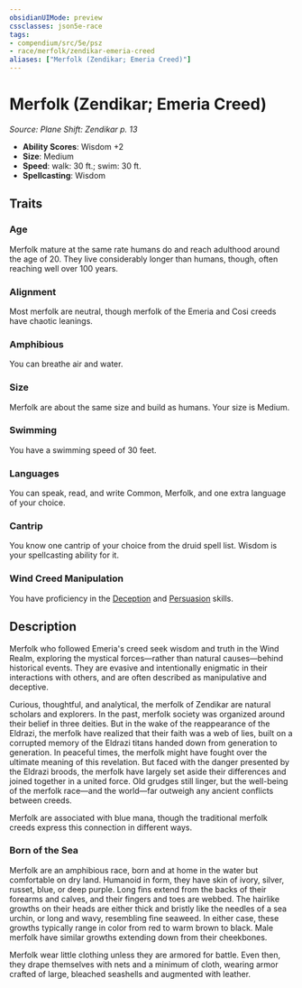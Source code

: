 ```yaml
---
obsidianUIMode: preview
cssclasses: json5e-race
tags:
- compendium/src/5e/psz
- race/merfolk/zendikar-emeria-creed
aliases: ["Merfolk (Zendikar; Emeria Creed)"]
---
```

# Merfolk (Zendikar; Emeria Creed)
*Source: Plane Shift: Zendikar p. 13*  

- **Ability Scores**: Wisdom +2
- **Size**: Medium
- **Speed**: walk: 30 ft.; swim: 30 ft.
- **Spellcasting**: Wisdom

## Traits

### Age

Merfolk mature at the same rate humans do and reach adulthood around the age of 20. They live considerably longer than humans, though, often reaching well over 100 years.

### Alignment

Most merfolk are neutral, though merfolk of the Emeria and Cosi creeds have chaotic leanings.

### Amphibious

You can breathe air and water.

### Size

Merfolk are about the same size and build as humans. Your size is Medium.

### Swimming

You have a swimming speed of 30 feet.

### Languages

You can speak, read, and write Common, Merfolk, and one extra language of your choice.

### Cantrip

You know one cantrip of your choice from the druid spell list. Wisdom is your spellcasting ability for it.

### Wind Creed Manipulation

You have proficiency in the [Deception](/Systems/5e/rules/skills.md#Deception) and [Persuasion](/Systems/5e/rules/skills.md#Persuasion) skills.

## Description

Merfolk who followed Emeria's creed seek wisdom and truth in the Wind Realm, exploring the mystical forces—rather than natural causes—behind historical events. They are evasive and intentionally enigmatic in their interactions with others, and are often described as manipulative and deceptive.

Curious, thoughtful, and analytical, the merfolk of Zendikar are natural scholars and explorers. In the past, merfolk society was organized around their belief in three deities. But in the wake of the reappearance of the Eldrazi, the merfolk have realized that their faith was a web of lies, built on a corrupted memory of the Eldrazi titans handed down from generation to generation. In peaceful times, the merfolk might have fought over the ultimate meaning of this revelation. But faced with the danger presented by the Eldrazi broods, the merfolk have largely set aside their differences and joined together in a united force. Old grudges still linger, but the well-being of the merfolk race—and the world—far outweigh any ancient conflicts between creeds.

Merfolk are associated with blue mana, though the traditional merfolk creeds express this connection in different ways.

### Born of the Sea

Merfolk are an amphibious race, born and at home in the water but comfortable on dry land. Humanoid in form, they have skin of ivory, silver, russet, blue, or deep purple. Long fins extend from the backs of their forearms and calves, and their fingers and toes are webbed. The hairlike growths on their heads are either thick and bristly like the needles of a sea urchin, or long and wavy, resembling fine seaweed. In either case, these growths typically range in color from red to warm brown to black. Male merfolk have similar growths extending down from their cheekbones.

Merfolk wear little clothing unless they are armored for battle. Even then, they drape themselves with nets and a minimum of cloth, wearing armor crafted of large, bleached seashells and augmented with leather.